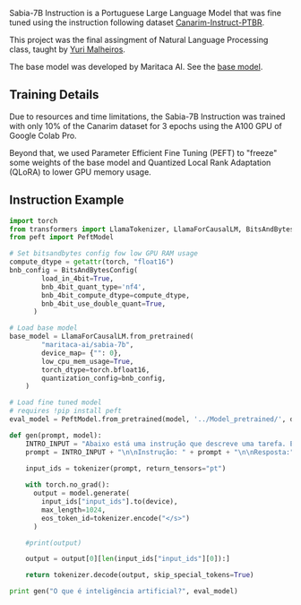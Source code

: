 Sabia-7B Instruction is a Portuguese Large Language Model that was fine tuned using the instruction following dataset [Canarim-Instruct-PTBR](https://huggingface.co/datasets/dominguesm/Canarim-Instruct-PTBR-Dataset).

This project was the final assingment of Natural Language Processing class, taught by [Yuri Malheiros](https://huggingface.co/yurimalheiros).

The base model was developed by Maritaca AI. See the [base model](https://huggingface.co/maritaca-ai/sabia-7b).

## Training Details

Due to resources and time limitations, the Sabia-7B Instruction was trained with only 10% of the Canarim dataset for 3 epochs using the A100 GPU of Google Colab Pro.

Beyond that, we used Parameter Efficient Fine Tuning (PEFT) to "freeze" some weights of the base model and Quantized Local Rank Adaptation (QLoRA) to lower GPU memory usage.

## Instruction Example

```python
import torch
from transformers import LlamaTokenizer, LlamaForCausalLM, BitsAndBytesConfig
from peft import PeftModel

# Set bitsandbytes config fow low GPU RAM usage
compute_dtype = getattr(torch, "float16")
bnb_config = BitsAndBytesConfig(
        load_in_4bit=True,
        bnb_4bit_quant_type='nf4',
        bnb_4bit_compute_dtype=compute_dtype,
        bnb_4bit_use_double_quant=True,
      )

# Load base model
base_model = LlamaForCausalLM.from_pretrained(
        "maritaca-ai/sabia-7b",
        device_map= {"": 0},
        low_cpu_mem_usage=True,
        torch_dtype=torch.bfloat16,
        quantization_config=bnb_config,
    )

# Load fine tuned model
# requires !pip install peft
eval_model = PeftModel.from_pretrained(model, '../Model_pretrained/', device_map = {"": 0}, is_trainable=False)

def gen(prompt, model):
    INTRO_INPUT = "Abaixo está uma instrução que descreve uma tarefa. Escreva uma resposta que conclua adequadamente a solicitação."
    prompt = INTRO_INPUT + "\n\nInstrução: " + prompt + "\n\nResposta:"
    
    input_ids = tokenizer(prompt, return_tensors="pt")

    with torch.no_grad():
      output = model.generate(
        input_ids["input_ids"].to(device),
        max_length=1024,
        eos_token_id=tokenizer.encode("</s>")
      )

    #print(output)

    output = output[0][len(input_ids["input_ids"][0]):]

    return tokenizer.decode(output, skip_special_tokens=True)

print gen("O que é inteligência artificial?", eval_model)
```
